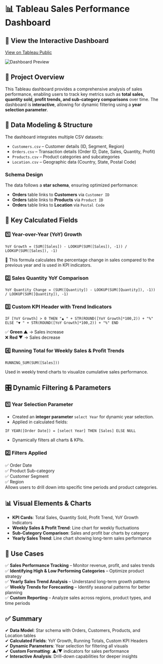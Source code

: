 # 📊 Tableau Sales Performance Dashboard

## 🔗 View the Interactive Dashboard
[View on Tableau Public](https://public.tableau.com/views/Sales_17411241874230/Dashboard1)

![Dashboard Preview](https://public.tableau.com/static/images/Sa/Sales_17411241874230/Dashboard1/1.png)

## 📌 Project Overview
This Tableau dashboard provides a comprehensive analysis of sales performance, enabling users to track key metrics such as **total sales, quantity sold, profit trends, and sub-category comparisons** over time. The dashboard is **interactive**, allowing for dynamic filtering using a **year selection parameter**.

## 🔹 Data Modeling & Structure
The dashboard integrates multiple CSV datasets:
- `Customers.csv` – Customer details (ID, Segment, Region)
- `Orders.csv` – Transaction details (Order ID, Date, Sales, Quantity, Profit)
- `Products.csv` – Product categories and subcategories
- `Location.csv` – Geographic data (Country, State, Postal Code)

### **Schema Design**
The data follows a **star schema**, ensuring optimized performance:
- **Orders** table links to **Customers** via `Customer ID`
- **Orders** table links to **Products** via `Product ID`
- **Orders** table links to **Location** via `Postal Code`

## 🧮 Key Calculated Fields

### 1️⃣ **Year-over-Year (YoY) Growth**
```tableau
YoY Growth = (SUM([Sales]) - LOOKUP(SUM([Sales]), -1)) / LOOKUP(SUM([Sales]), -1)
```
📌 This formula calculates the percentage change in sales compared to the previous year and is used in KPI indicators.

### 2️⃣ **Sales Quantity YoY Comparison**
```tableau
YoY Quantity Change = (SUM([Quantity]) - LOOKUP(SUM([Quantity]), -1)) / LOOKUP(SUM([Quantity]), -1)
```

### 3️⃣ **Custom KPI Header with Trend Indicators**
```tableau
IF [YoY Growth] > 0 THEN "▲ " + STR(ROUND([YoY Growth]*100,2)) + "%" 
ELSE "▼ " + STR(ROUND([YoY Growth]*100,2)) + "%" END
```
✅ **Green ▲** → Sales increase  
❌ **Red ▼** → Sales decrease

### 4️⃣ **Running Total for Weekly Sales & Profit Trends**
```tableau
RUNNING_SUM(SUM([Sales]))
```
Used in weekly trend charts to visualize cumulative sales performance.

## 🎛️ Dynamic Filtering & Parameters

### 1️⃣ **Year Selection Parameter**
- Created an **integer parameter** `select Year` for dynamic year selection.
- Applied in calculated fields:
```tableau
IF YEAR([Order Date]) = [select Year] THEN [Sales] ELSE NULL
```
- Dynamically filters all charts & KPIs.

### 2️⃣ **Filters Applied**
✅ Order Date  
✅ Product Sub-category  
✅ Customer Segment  
✅ Region  
Allows users to drill down into specific time periods and product categories.

## 📊 **Visual Elements & Charts**
- **KPI Cards**: Total Sales, Quantity Sold, Profit Trend, YoY Growth Indicators
- **Weekly Sales & Profit Trend**: Line chart for weekly fluctuations
- **Sub-Category Comparison**: Sales and profit bar charts by category
- **Yearly Sales Trend**: Line chart showing long-term sales performance

## 🚀 Use Cases
✅ **Sales Performance Tracking** – Monitor revenue, profit, and sales trends  
✅ **Identifying High & Low Performing Categories** – Optimize product strategy  
✅ **Yearly Sales Trend Analysis** – Understand long-term growth patterns  
✅ **Weekly Trends for Forecasting** – Identify seasonal patterns for better planning  
✅ **Custom Reporting** – Analyze sales across regions, product types, and time periods  

## ✅ Summary
✔ **Data Model**: Star schema with Orders, Customers, Products, and Location tables  
✔ **Calculated Fields**: YoY Growth, Running Totals, Custom KPI Headers  
✔ **Dynamic Parameters**: Year selection for filtering all visuals  
✔ **Custom Formatting**: ▲/▼ indicators for sales performance  
✔ **Interactive Analysis**: Drill-down capabilities for deeper insights  




